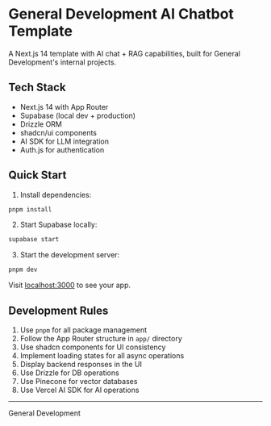 # General Development AI Chatbot Template

A Next.js 14 template with AI chat + RAG capabilities, built for General Development's internal projects.

## Tech Stack

- Next.js 14 with App Router
- Supabase (local dev + production)
- Drizzle ORM
- shadcn/ui components
- AI SDK for LLM integration
- Auth.js for authentication

## Quick Start

1. Install dependencies:

```bash
pnpm install
```

2. Start Supabase locally:

```bash
supabase start
```

3. Start the development server:

```bash
pnpm dev
```

Visit [localhost:3000](http://localhost:3000) to see your app.

## Development Rules

1. Use `pnpm` for all package management
2. Follow the App Router structure in `app/` directory
3. Use shadcn components for UI consistency
4. Implement loading states for all async operations
5. Display backend responses in the UI
6. Use Drizzle for DB operations
7. Use Pinecone for vector databases
8. Use Vercel AI SDK for AI operations

---

General Development
